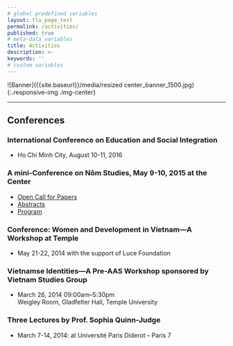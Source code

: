 ```yaml
---
# global predefined variables
layout: tla_page_test
permalink: /activities/
published: true
# meta-data variables
title: Activities
description: >-
keywords: ''
# custom variables
---
```

![Banner]({{site.baseurl}}/media/resized center_banner_1500.jpg){:.responsive-img .img-center}

___

## Conferences

### International Conference on Education and Social Integration
- Ho Chi Minh City, August 10-11, 2016<br>

### A mini-Conference on Nôm Studies, May 9-10, 2015 at the Center<br>
- [Open Call for Papers](https://liberalarts.temple.edu/sites/liberalarts/files/OPEN%20CALL%20FOR%20PAPERS.pdf)
- [Abstracts](https://liberalarts.temple.edu/sites/liberalarts/files/ABSTRACTS.pdf)
- [Program](https://liberalarts.temple.edu/sites/liberalarts/files/A%20mini-Conference%20at%20Temple%20University.pdf)

### Conference: Women and Development in Vietnam—A Workshop at Temple
- May 21-22, 2014 with the support of Luce Foundation<br>

### Vietnamse Identities—A Pre-AAS Workshop sponsored by Vietnam Studies Group
- March 26, 2014 09:00am–5:30pm<br>
Weigley Room, Gladfelter Hall, Temple University<br>

### Three Lectures by Prof. Sophia Quinn-Judge<br>
- March 7-14, 2014: at Université Paris Diderot – Paris 7<br>
